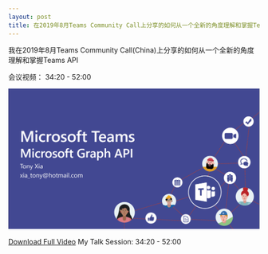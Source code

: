 ```yaml
---
layout: post
title: 在2019年8月Teams Community Call上分享的如何从一个全新的角度理解和掌握Teams API
---
```


我在2019年8月Teams Community Call(China)上分享的如何从一个全新的角度理解和掌握Teams API

会议视频： 34:20 - 52:00

[![Slide](../images/post20190828/001.png)](https://greatchinaoffice365-my.sharepoint.com/:v:/g/personal/tony_greatchinaoffice365_onmicrosoft_com/EQhhy83fkmNOmZM__vv8fekBVYdDEkN_KmEpoLG27RQS4A?e=VxTa41)

[Download Full Video](https://greatchinaoffice365-my.sharepoint.com/:v:/g/personal/tony_greatchinaoffice365_onmicrosoft_com/EQhhy83fkmNOmZM__vv8fekBVYdDEkN_KmEpoLG27RQS4A?e=VxTa41)
My Talk Session: 34:20 - 52:00
